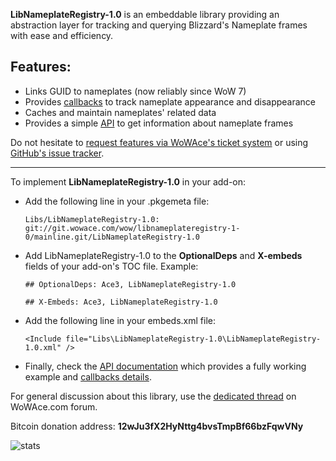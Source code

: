 **LibNameplateRegistry-1.0** is an embeddable library providing an abstraction layer for tracking and querying Blizzard's Nameplate frames with ease and efficiency.

Features:
---------
- Links GUID to nameplates (now reliably since WoW 7)
- Provides [callbacks][callbacks] to track nameplate appearance and disappearance
- Caches and maintain nameplates' related data
- Provides a simple [API][api] to get information about nameplate frames

Do not hesitate to [request features via WoWAce's ticket system][tickets] or using
[GitHub's issue tracker][issues].


* * * * *

To implement **LibNameplateRegistry-1.0** in your add-on:

- Add the following line in your .pkgemeta file:

    `Libs/LibNameplateRegistry-1.0: git://git.wowace.com/wow/libnameplateregistry-1-0/mainline.git/LibNameplateRegistry-1.0`

- Add LibNameplateRegistry-1.0 to the **OptionalDeps** and **X-embeds** fields of your add-on's TOC file. Example:

    `## OptionalDeps: Ace3, LibNameplateRegistry-1.0`

    `## X-Embeds: Ace3, LibNameplateRegistry-1.0`

- Add the following line in your embeds.xml file:

    `<Include file="Libs\LibNameplateRegistry-1.0\LibNameplateRegistry-1.0.xml" />`

- Finally, check the [API documentation][api] which provides a fully working example and [callbacks details][callbacks].



For general discussion about this library, use the [dedicated thread][forum] on WoWAce.com forum.



Bitcoin donation address: **12wJu3fX2HyNttg4bvsTmpBf66bzFqwVNy**

![stats](http://www.2072productions.com/to/libnameplateregistrystat.gif)

[tickets]: http://www.wowace.com/addons/libnameplateregistry-1-0/tickets/
[issues]: https://github.com/2072/LibNameplateRegistry-1.0/issues
[api]: https://www.wowace.com/projects/libnameplateregistry-1-0/pages/api
[callbacks]: https://www.wowace.com/projects/libnameplateregistry-1-0/pages/callbacks
[HHTD]: http://www.wowace.com/addons/healers-have-to-die/
[forum]: http://forums.wowace.com/showthread.php?t=20676

